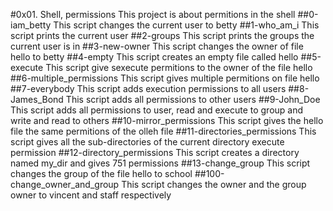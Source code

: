 #0x01. Shell, permissions
This project is about permitions in the shell
##0-iam_betty
This script changes the current user to betty
##1-who_am_i
This script prints the current user
##2-groups
This script prints the groups the current user is in
##3-new-owner
This script changes the owner of file hello to betty
##4-empty
This script creates an empty file called hello
##5-execute
This script give sexecute permitions to the owner of the file hello
##6-multiple_permissions
This script gives multiple permitions on file hello
##7-everybody
This script adds execution permissions to all users
##8-James_Bond
This script adds all permissions to other users
##9-John_Doe
This script adds all permissions to user, read and execute to group and write and read to others
##10-mirror_permissions
This script gives the hello file the same permitions of the olleh file
##11-directories_permissions
This script gives all the sub-directories of the current directory execute permission
##12-directory_permissions
This script creates a directory named  my_dir and gives 751 permissions
##13-change_group
This script changes the group of the file hello to school
##100-change_owner_and_group
This script changes the owner and the group owner to vincent and staff respectively
